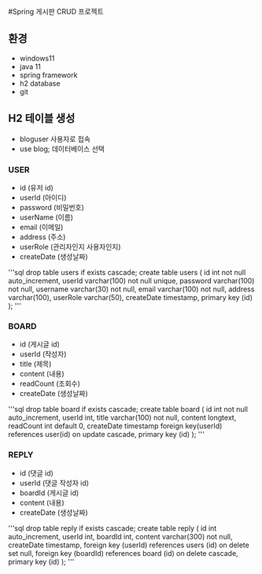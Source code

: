 #Spring 게시판 CRUD 프로젝트

## 환경

- windows11
- java 11
- spring framework
- h2 database
- git

## H2 테이블 생성

- bloguser 사용자로 접속
- use blog; 데이터베이스 선택

### USER
- id         (유저 id)
- userId     (아이디)
- password   (비밀번호)
- userName   (이름)
- email      (이메일)
- address    (주소)
- userRole   (관리자인지 사용자인지)
- createDate (생성날짜)


'''sql
drop table users if exists cascade;
create table users (
 id int not null auto_increment,
 userId varchar(100) not null unique,
 password varchar(100) not null,
 username varchar(30) not null,
 email varchar(100) not null,
 address varchar(100),
 userRole varchar(50),
 createDate timestamp,
 primary key (id)
);
'''

### BOARD
- id         (게시글 id)
- userId     (작성자)
- title      (제목)
- content    (내용)
- readCount  (조회수)
- createDate (생성날짜)


'''sql
drop table board if exists cascade;
create table board (
 id int not null auto_increment,
 userId int,
 title varchar(100) not null,
 content longtext,
 readCount int default 0,
 createDate timestamp
 foreign key(userId) references user(id) on update cascade,
 primary key (id)
);
'''

### REPLY
- id		 (댓글 id)
- userId	 (댓글 작성자 id)
- boardId	 (게시글 id)
- content	 (내용)
- createDate (생성날짜)

'''sql
drop table reply if exists cascade;
create table reply (
 id int auto_increment,
 userId int,
 boardId int,
 content varchar(300) not null,
 createDate timestamp,
 foreign key (userId) references users (id) on delete set null,
 foreign key (boardId) references board (id) on delete cascade,
 primary key (id)
);
'''
